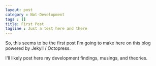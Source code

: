 ```yaml
---
layout: post
category : Not-Development
tags : []
title: First Post
tagline : Just a test here and there
---
```


So, this seems to be the first post I'm going to make here on this blog powered by Jekyll / Octopress.

I'll likely post here my development findings, musings, and theories.